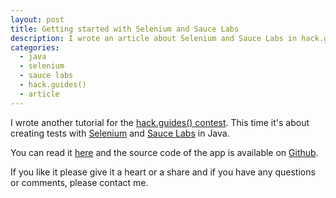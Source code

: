```yaml
---
layout: post
title: Getting started with Selenium and Sauce Labs
description: I wrote an article about Selenium and Sauce Labs in hack.guides()
categories:
  - java
  - selenium
  - sauce labs
  - hack.guides()
  - article
---
```


I wrote another tutorial for the [hack.guides() contest](http://tutorials.pluralsight.com/contest/). This time it's about creating tests with [Selenium](http://www.seleniumhq.org/) and [Sauce Labs](https://saucelabs.com) in Java.

You can read it [here](http://tutorials.pluralsight.com/software-engineering-best-practices/getting-started-with-selenium-and-sauce-labs) and the source code of the app is available on [Github](https://github.com/eh3rrera/selenium-saucelabs-example).

If you like it please give it a heart or a share and if you have any questions or comments, please contact me.